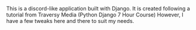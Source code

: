 
This is a discord-like application built with Django.
It is created following a tutorial from Traversy Media (Python Django 7 Hour Course)
However, I have a few tweaks here and there to suit my needs.

